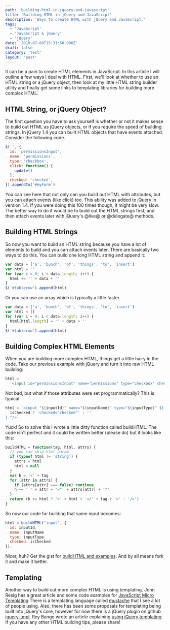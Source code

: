 ```yaml
---
path: 'building-html-in-jquery-and-javascript'
title: 'Building HTML in jQuery and JavaScript'
description: 'Ways to create HTML with jQuery and JavaScript.'
tags:
  - 'JavaScript'
  - 'JavaScript & jQuery'
  - 'jQuery'
date: '2010-07-08T15:31:50.000Z'
draft: false
category: 'test'
layout: 'post'
---
```


It can be a pain to create HTML elements in JavaScript. In this article I will outline a few ways I deal with HTML. First, we'll look at whether to use an HTML string or a jQuery object, then look at my little HTML string builder utility and finally get some links to templating libraries for building more complex HTML.

## HTML String, or jQuery Object?

The first question you have to ask yourself is whether or not it makes sense to build out HTML as jQuery objects, or if you require the speed of building strings. In jQuery 1.4 you can built HTML objects that have events attached. Consider the following code.

```js
$('', {
  id: 'permissionsInput',
  name: 'permissions',
  type: 'checkbox',
  click: function() {
    update()
  },
  checked: 'checked',
}).appendTo('#myForm')
```

You can see here that not only can you build out HTML with attributes, but you can attach events (like click) too. This ability was added to jQuery in version 1.4. If you were doing this 100 times though, it might be very slow. The better way to do it would be to build out the HTML strings first, and then attach events later with jQuery's @live@ or @delegate@ methods.

## Building HTML Strings

So now you want to build an HTML string because you have a lot of elements to build and you can attach events later. There are basically two ways to do this. You can build one long HTML string and append it:

```js
var data = ['a', 'bunch', 'of', 'things', 'to', 'insert']
var html = ''
for (var i = 0; i < data.length; i++) {
  html += '' + data + ''
}
$('#tablerow').append(html)
```

Or you can use an array which is typically a little faster.

```js
var data = ['a', 'bunch', 'of', 'things', 'to', 'insert']
var html = []
for (var i = 0; i < data.length; i++) {
  html[html.length] = '' + data + ''
}
$('#tablerow').append(html)
```

## Building Complex HTML Elements

When you are building more complex HTML, things get a little hairy in the code. Take our previous example with jQuery and turn it into raw HTML building:

```js
html =
  '<input id="permissionsInput" name="permissions" type="checkbox" checked="checked">'
```

Not bad, but what if those attributes were set programmatically? This is typical.

```js
html = `<input "${inputId}" name="${inputName}" type="${inputType}" ${
  isChecked ? 'checked="checked"' : ''
} "/>`
```

Yuck! So to solve this I wrote a little ditty function called buildHTML. The code isn't perfect and it could be written better (please do) but it looks like this:

```js
buildHTML = function(tag, html, attrs) {
  // you can skip html param
  if (typeof html != 'string') {
    attrs = html
    html = null
  }
  var h = '<' + tag
  for (attr in attrs) {
    if (attrs[attr] === false) continue
    h += ' ' + attr + '="' + attrs[attr] + '"'
  }
  return (h += html ? '>' + html + '</' + tag + '>' : '/>')
}
```

So now our code for building that same input becomes:

```js
html = buildHTML("input", {
  id: inputId,
  name: inputName
  type: inputType
  checked: isChecked
});
```

Nicer, huh? Get the gist for [buildHTML and examples](https://gist.github.com/466432). And by all means fork it and make it better.

## Templating

Another way to build out more complex HTML is using templating. John Resig has a great article and some code examples for [JavaScript Micro Templating](http://ejohn.org/blog/javascript-micro-templating/) There is a templating language called [mustache](http://mustache.github.com/) that I see a lot of people using. Also, there has been some proposals for templating being built into jQuery's core, however for now there is a jQuery plugin on github [jquery-tmpl](http://github.com/nje/jquery-tmpl). Rey Bango wrote an article explaining [using jQuery templating](http://blog.reybango.com/2010/07/09/not-using-jquery-javascript-templates-youre-really-missing-out/). If you have any other HTML building tips, please share!
